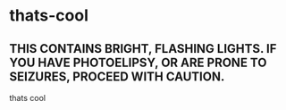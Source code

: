# thats-cool
THIS CONTAINS BRIGHT, FLASHING LIGHTS. IF YOU HAVE PHOTOELIPSY, OR ARE PRONE TO SEIZURES, PROCEED WITH CAUTION.
---
thats cool
